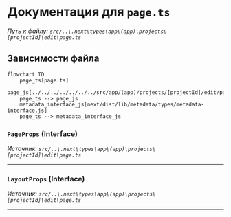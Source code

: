 # Документация для `page.ts`

*Путь к файлу: `src/..\.next\types\app\(app)\projects\[projectId]\edit\page.ts`*

## Зависимости файла

```mermaid
flowchart TD
    page_ts[page.ts]
    page_js[../../../../../../../src/app/(app)/projects/[projectId]/edit/page.js]
    page_ts --> page_js
    metadata_interface_js[next/dist/lib/metadata/types/metadata-interface.js]
    page_ts --> metadata_interface_js
```

### `PageProps` (Interface)

*Источник: `src/..\.next\types\app\(app)\projects\[projectId]\edit\page.ts`*

---
### `LayoutProps` (Interface)

*Источник: `src/..\.next\types\app\(app)\projects\[projectId]\edit\page.ts`*

---
